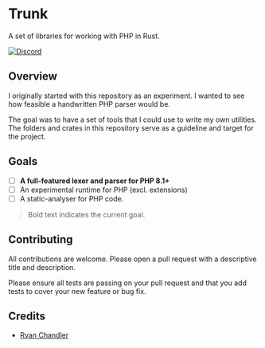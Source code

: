 # Trunk

A set of libraries for working with PHP in Rust.

[![Discord](https://img.shields.io/badge/Trunk-%237289DA.svg?style=for-the-badge&logo=discord&logoColor=white)](https://discord.gg/49vgTdE6mb)

## Overview

I originally started with this repository as an experiment. I wanted to see how feasible a handwritten PHP parser would be.

The goal was to have a set of tools that I could use to write my own utilities. The folders and crates in this repository serve as a guideline and target for the project.

## Goals

* [ ] **A full-featured lexer and parser for PHP 8.1+**
* [ ] An experimental runtime for PHP (excl. extensions)
* [ ] A static-analyser for PHP code.

> Bold text indicates the current goal.

## Contributing

All contributions are welcome. Please open a pull request with a descriptive title and description.

Please ensure all tests are passing on your pull request and that you add tests to cover your new feature or bug fix.

## Credits

* [Ryan Chandler](https://github.com/ryangjchandler)